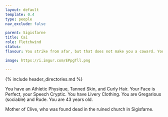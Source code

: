 ```yaml
---
layout: default
template: 0.4
type: people
nav_exclude: false

parent: Sigisfarne
title: Cai
role: Fletchwind
status: 
flavour: You strike from afar, but that does not make you a coward. You are a musician, the song of your bowstring nought but a warning, singing the silent promise of a quick death.

image: https://i.imgur.com/EPpgTll.png

---
```


{% include header_directories.md %}

You have an Athletic Physique, Tanned Skin, and Curly Hair. Your Face is Perfect, your Speech Cryptic. You have Livery Clothing. You are Gregarious (sociable) and Rude. You are 43 years old.

Mother of Clive, who was found dead in the ruined church in Sigisfarne.